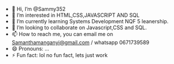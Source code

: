 - 👋 Hi, I’m @Sammy352
- 👀 I’m interested in HTML,CSS,JAVASCRIPT AND SQL
- 🌱 I’m currently learning Systems Development NQF 5 leanership.
- 💞️ I’m looking to collaborate on Javascript,CSS and SQL.
- 📫 How to reach me, you can email me on Samanthamanganyi@gmail.com / whatsapp 0671739589
- 😄 Pronouns: ...
- ⚡ Fun fact: lol no fun fact, lets just work

<!---
Sammy352/Sammy352 is a ✨ special ✨ repository because its `README.md` (this file) appears on your GitHub profile.
You can click the Preview link to take a look at your changes.
--->
